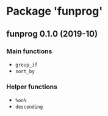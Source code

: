 # Package 'funprog'


## funprog 0.1.0 (2019-10)

### Main functions

* `group_if`
* `sort_by`

### Helper functions

* `%on%`
* `descending`
